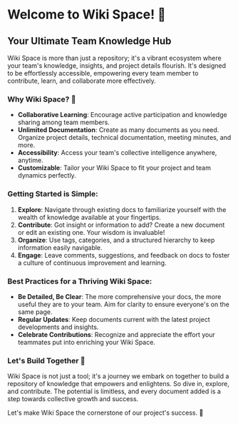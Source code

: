# Welcome to Wiki Space! 🌌

## Your Ultimate Team Knowledge Hub

Wiki Space is more than just a repository; it's a vibrant ecosystem where your team's knowledge, insights, and project details flourish. It's designed to be effortlessly accessible, empowering every team member to contribute, learn, and collaborate more effectively.

### Why Wiki Space? 🚀

- **Collaborative Learning**: Encourage active participation and knowledge sharing among team members.
- **Unlimited Documentation**: Create as many documents as you need. Organize project details, technical documentation, meeting minutes, and more.
- **Accessibility**: Access your team's collective intelligence anywhere, anytime.
- **Customizable**: Tailor your Wiki Space to fit your project and team dynamics perfectly.

### Getting Started is Simple:

1. **Explore**: Navigate through existing docs to familiarize yourself with the wealth of knowledge available at your fingertips.
2. **Contribute**: Got insight or information to add? Create a new document or edit an existing one. Your wisdom is invaluable!
3. **Organize**: Use tags, categories, and a structured hierarchy to keep information easily navigable.
4. **Engage**: Leave comments, suggestions, and feedback on docs to foster a culture of continuous improvement and learning.

### Best Practices for a Thriving Wiki Space:

- **Be Detailed, Be Clear**: The more comprehensive your docs, the more useful they are to your team. Aim for clarity to ensure everyone's on the same page.
- **Regular Updates**: Keep documents current with the latest project developments and insights.
- **Celebrate Contributions**: Recognize and appreciate the effort your teammates put into enriching your Wiki Space.

### Let's Build Together 🌟

Wiki Space is not just a tool; it's a journey we embark on together to build a repository of knowledge that empowers and enlightens. So dive in, explore, and contribute. The potential is limitless, and every document added is a step towards collective growth and success.

Let's make Wiki Space the cornerstone of our project's success. 🚀
